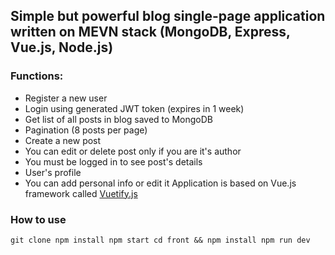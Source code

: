 ## Simple but powerful blog single-page application written on MEVN stack (MongoDB, Express, Vue.js, Node.js)

### Functions:

* Register a new user
* Login using generated JWT token (expires in 1 week)
* Get list of all posts in blog saved to MongoDB
* Pagination (8 posts per page)
* Create a new post
* You can edit or delete post only if you are it's author
* You must be logged in to see post's details
* User's profile
* You can add personal info or edit it
Application is based on Vue.js framework called [Vuetify.js](https://vuetifyjs.com/en/)

### How to use

`git clone
npm install
npm start
cd front && npm install
npm run dev`

